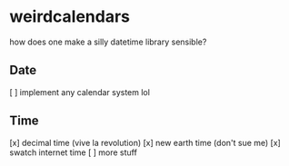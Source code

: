 # weirdcalendars

how does one make a silly datetime library sensible?

## Date

[ ] implement any calendar system lol


## Time

[x] decimal time (vive la revolution)
[x] new earth time (don't sue me)
[x] swatch internet time
[ ] more stuff


